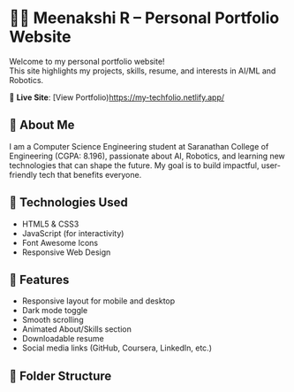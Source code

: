 # 👩‍💻 Meenakshi R – Personal Portfolio Website

Welcome to my personal portfolio website!  
This site highlights my projects, skills, resume, and interests in AI/ML and Robotics.

🔗 **Live Site**: [View Portfolio)https://my-techfolio.netlify.app/

## 📌 About Me

I am a Computer Science Engineering student at Saranathan College of Engineering (CGPA: 8.196), passionate about AI, Robotics, and learning new technologies that can shape the future. My goal is to build impactful, user-friendly tech that benefits everyone.

## 🚀 Technologies Used

- HTML5 & CSS3
- JavaScript (for interactivity)
- Font Awesome Icons
- Responsive Web Design

## 📄 Features

- Responsive layout for mobile and desktop  
- Dark mode toggle  
- Smooth scrolling  
- Animated About/Skills section  
- Downloadable resume  
- Social media links (GitHub, Coursera, LinkedIn, etc.)

## 📂 Folder Structure

